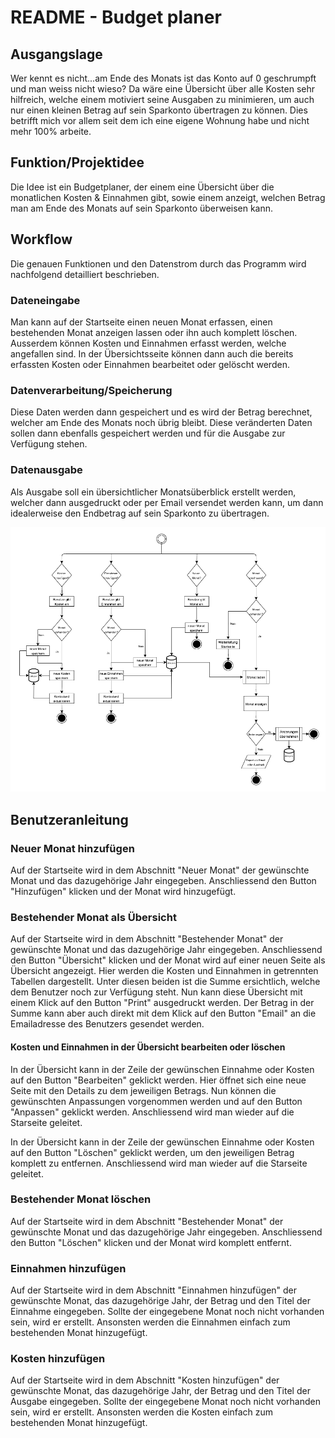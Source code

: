 # README - Budget planer

## Ausgangslage
Wer kennt es nicht...am Ende des Monats ist das Konto auf 0 geschrumpft und man weiss nicht wieso? Da wäre eine Übersicht über alle Kosten sehr hilfreich, welche einem motiviert seine Ausgaben zu minimieren, um auch nur einen kleinen Betrag auf sein Sparkonto übertragen zu können. Dies betrifft mich vor allem seit dem ich eine eigene Wohnung habe und nicht mehr 100% arbeite.

## Funktion/Projektidee
Die Idee ist ein Budgetplaner, der einem eine Übersicht über die monatlichen Kosten & Einnahmen gibt, sowie einem anzeigt, welchen Betrag man am Ende des Monats auf sein Sparkonto überweisen kann.

## Workflow
Die genauen Funktionen und den Datenstrom durch das Programm wird nachfolgend detailliert beschrieben.

### Dateneingabe
Man kann auf der Startseite einen neuen Monat erfassen, einen bestehenden Monat anzeigen lassen oder ihn auch komplett löschen. Ausserdem können Kosten und Einnahmen erfasst werden, welche angefallen sind.
In der Übersichtsseite können dann auch die bereits erfassten Kosten oder Einnahmen bearbeitet oder gelöscht werden.

### Datenverarbeitung/Speicherung
Diese Daten werden dann gespeichert und es wird der Betrag berechnet, welcher am Ende des Monats noch übrig bleibt. Diese veränderten Daten sollen dann ebenfalls gespeichert werden und für die Ausgabe zur Verfügung stehen.

### Datenausgabe
Als Ausgabe soll ein übersichtlicher Monatsüberblick erstellt werden, welcher dann ausgedruckt oder per Email versendet werden kann, um dann idealerweise den Endbetrag auf sein Sparkonto zu übertragen.

![Ablaufdiagramm](docs/bilder/workflow.png)

## Benutzeranleitung
### Neuer Monat hinzufügen
Auf der Startseite wird in dem Abschnitt "Neuer Monat" der gewünschte Monat und das dazugehörige Jahr eingegeben. Anschliessend den Button "Hinzufügen" klicken und der Monat wird hinzugefügt.

### Bestehender Monat als Übersicht
Auf der Startseite wird in dem Abschnitt "Bestehender Monat" der gewünschte Monat und das dazugehörige Jahr eingegeben. Anschliessend den Button "Übersicht" klicken und der Monat wird auf einer neuen Seite als Übersicht angezeigt. Hier werden die Kosten und Einnahmen in getrennten Tabellen dargestellt. Unter diesen beiden ist die Summe ersichtlich, welche dem Benutzer noch zur Verfügung steht. Nun kann diese Übersicht mit einem Klick auf den Button "Print" ausgedruckt werden. Der Betrag in der Summe kann aber auch direkt mit dem Klick auf den Button "Email" an die Emailadresse des Benutzers gesendet werden.

#### Kosten und Einnahmen in der Übersicht bearbeiten oder löschen
In der Übersicht kann in der Zeile der gewünschen Einnahme oder Kosten auf den Button "Bearbeiten" geklickt werden. Hier öffnet sich eine neue Seite mit den Details zu dem jeweiligen Betrags. Nun können die gewünschten Anpassungen vorgenommen werden und auf den Button "Anpassen" geklickt werden. Anschliessend wird man wieder auf die Starseite geleitet.

In der Übersicht kann in der Zeile der gewünschen Einnahme oder Kosten auf den Button "Löschen" geklickt werden, um den jeweiligen Betrag komplett zu entfernen. Anschliessend wird man wieder auf die Starseite geleitet.

### Bestehender Monat löschen
Auf der Startseite wird in dem Abschnitt "Bestehender Monat" der gewünschte Monat und das dazugehörige Jahr eingegeben. Anschliessend den Button "Löschen" klicken und der Monat wird komplett entfernt.

### Einnahmen hinzufügen
Auf der Startseite wird in dem Abschnitt "Einnahmen hinzufügen" der gewünschte Monat, das dazugehörige Jahr, der Betrag und den Titel der Einnahme eingegeben. Sollte der eingegebene Monat noch nicht vorhanden sein, wird er erstellt. Ansonsten werden die Einnahmen einfach zum bestehenden Monat hinzugefügt.

### Kosten hinzufügen
Auf der Startseite wird in dem Abschnitt "Kosten hinzufügen" der gewünschte Monat, das dazugehörige Jahr, der Betrag und den Titel der Ausgabe eingegeben. Sollte der eingegebene Monat noch nicht vorhanden sein, wird er erstellt. Ansonsten werden die Kosten einfach zum bestehenden Monat hinzugefügt.